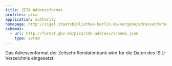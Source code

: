 ```yaml
---
title: ZETA Addressformat
profiles: pica 
application: authority
homepage: http://sigel.staatsbibliothek-berlin.de/vergabe/adressenformat/
schemas:
  - url: http://format.gbv.de/pica/zdb-address/schema.json
    type: avram
---
```


Das Adressenformat der Zeitschriftendatenbank wird für die Daten des
ISIL-Verzeichnis eingesetzt.
